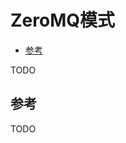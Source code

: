 # ZeroMQ模式

<!-- vim-markdown-toc GFM -->

* [参考](#参考)

<!-- vim-markdown-toc -->



TODO



## 参考

TODO
